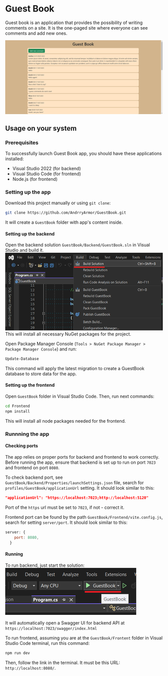 # Guest Book 

Guest book is an application that provides the possibility of writing comments on a site. It is the one-paged site where everyone can see comments and add new ones.

![Guest book interface](GuestBookInterface.png)

## Usage on your system

### Prerequisites

To successfully launch Guest Book app, you should have these applications installed:
* Visual Studio 2022 (for backend)
* Visual Studio Code (for frontend)
* Node.js (for frontend)

### Setting up the app

Download this project manually or using `git clone`:

```sh
git clone https://github.com/AndrryArmor/GuestBook.git
```

It will create a `GuestBook` folder with app's content inside.

#### Setting up the backend

Open the backend solution `GuestBook/Backend/GuestBook.sln` in Visual Studio and build it.
![Build Solution 'GuestBook' in Visual Studio](BuildBackend.png)
This will install all necessary NuGet packages for the project.

Open Package Manager Console (`Tools > NuGet Package Manager > Package Manager Console`) and run:

```sh
Update-Database
```

This command will apply the latest migration to create a GuestBook database to store data for the app.

#### Setting up the frontend

Open `GuestBook` folder in Visual Studio Code. Then, run next commands:

```sh
cd Frontend
npm install
```

This will install all node packages needed for the frontend.

### Runnning the app

#### Checking ports

The app relies on proper ports for backend and frontend to work correctly. Before running the app, ensure that backend is set up to run on port `7023` and frontend on port `8080`. 

To check backend port, see `GuestBook/Backend/Properties/launchSettings.json` file, search for `profiles/GuestBook/applicationUrl` setting. It should look similar to this: 

```json
"applicationUrl": "https://localhost:7023;http://localhost:5120"
```
Port of the `https` url must be set to `7023`, if not - correct it.

Frontend port can be found by the path `GuestBook/Frontend/vite.config.js`, search for setting `server/port`. It should look similar to this:

```js
server: {
    port: 8080,
  }
```

#### Running

To run backend, just start the solution:
![Alt text](RunBackend.png)

It will automatically open a Swagger UI for backend API at `https://localhost:7023/swagger/index.html`

To run frontend, assuming you are at the `GuestBook/Frontent` folder in Visual Studio Code terminal, run this command:

```sh
npm run dev
```
Then, follow the link in the terminal. It must be this URL: `http://localhost:8080/`.